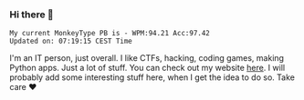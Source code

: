 ### Hi there 👋
<!-- PB START -->
```
My current MonkeyType PB is - WPM:94.21 Acc:97.42
Updated on: 07:19:15 CEST Time
```
<!-- PB END -->
I'm an IT person, just overall. I like CTFs, hacking, coding games, making Python apps. Just a lot of stuff.
You can check out my website [here](https://skill3472.github.io/).
I will probably add some interesting stuff here, when I get the idea to do so. Take care ❤️
